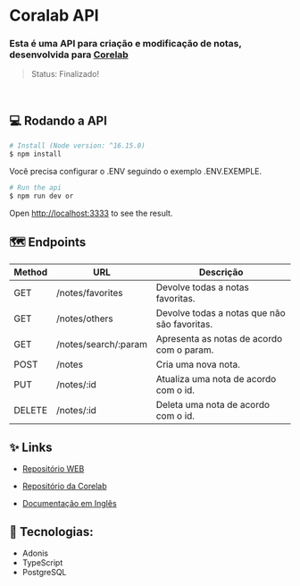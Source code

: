 # Coralab API

### Esta é uma API para criação e modificação de notas, desenvolvida para <a href="https://www.corelab.com.br/pt">Corelab</a>

> Status: Finalizado!

</br>

## 💻 Rodando a API
```bash
# Install (Node version: ^16.15.0)
$ npm install
```
Você precisa configurar o .ENV seguindo o exemplo .ENV.EXEMPLE.

```bash
# Run the api
$ npm run dev or 
```
Open [http://localhost:3333](http://localhost:3333) to see the result.

## 🗺️ Endpoints

Method        | URL                   | Descrição
------------- | --------------------- |-------------
GET           | /notes/favorites      | Devolve todas a notas favoritas.
GET           | /notes/others         | Devolve todas a notas que não são favoritas.
GET           | /notes/search/:param  | Apresenta as notas de acordo com o param.
POST          | /notes                | Cria uma nova nota.
PUT           | /notes/:id            | Atualiza uma nota de acordo com o id.
DELETE        | /notes/:id            | Deleta uma nota de acordo com o id.

## ✨ Links

+ <a href="https://github.com/JuanLima10/Corelab-Web" target="_blank">Repositório WEB</a>

+ <a href="https://github.com/corelabbr/corelab-api-challenge" target="_blank">Repositório da Corelab</a>

+ <a href="https://github.com/JuanLima10/Corelab-Web/blob/corelab-challenge-juan/PULL_REQUEST.md" target="_blank">Documentação em Inglês</a>

## 🧪 Tecnologias:

+ Adonis
+ TypeScript
+ PostgreSQL